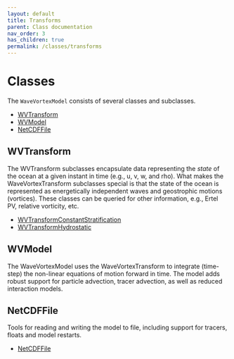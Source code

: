 ```yaml
---
layout: default
title: Transforms
parent: Class documentation
nav_order: 3
has_children: true
permalink: /classes/transforms
---
```


#  Classes

The `WaveVortexModel` consists of several classes and subclasses.

- [WVTransform](/classes/wvtransform/)
- [WVModel](/classes/wvmodel/)
- [NetCDFFile](/classes/netcdffile/)

## WVTransform

The WVTransform subclasses encapsulate data representing the *state* of the ocean at a given instant in time (e.g., u, v, w, and rho). What makes the WaveVortexTransform subclasses special is that the state of the ocean is represented as energetically independent waves and geostrophic motions (vortices). These classes can be queried for other information, e.g., Ertel PV, relative vorticity, etc.

- [WVTransformConstantStratification]()
- [WVTransformHydrostatic]()

## WVModel

The WaveVortexModel uses the WaveVortexTransform to integrate (time-step) the non-linear equations of motion forward in time. The model adds robust support for particle advection, tracer advection, as well as reduced interaction models.

## NetCDFFile

Tools for reading and writing the model to file, including support for tracers, floats and model restarts.

- [NetCDFFile](/classes/netcdffile/)
